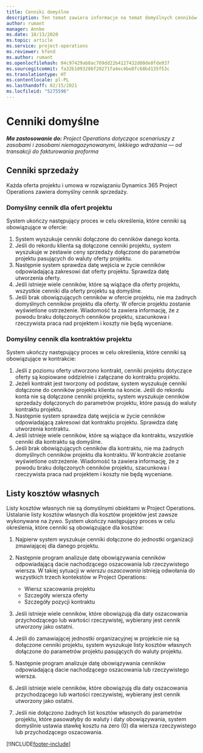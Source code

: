 ```yaml
---
title: Cenniki domyślne
description: Ten temat zawiera informacje na temat domyślnych cenników sprzedaży i kosztów w Project Operations.
author: rumant
manager: Annbe
ms.date: 10/13/2020
ms.topic: article
ms.service: project-operations
ms.reviewer: kfend
ms.author: rumant
ms.openlocfilehash: 04c97429ab8ac769dd22b4127432d80de8fde937
ms.sourcegitcommit: fa32b1893286f20271fa4ec4be8fc68bd135f53c
ms.translationtype: HT
ms.contentlocale: pl-PL
ms.lasthandoff: 02/15/2021
ms.locfileid: "5275596"
---
```

# <a name="default-price-lists"></a>Cenniki domyślne

_**Ma zastosowanie do:** Project Operations dotyczące scenariuszy z zasobami i zasobami niemagazynowanymi, lekkiego wdrażania — od transakcji do fakturowania proforma_

## <a name="sales-price-lists"></a>Cenniki sprzedaży

Każda oferta projektu i umowa w rozwiązaniu Dynamics 365 Project Operations zawiera domyślny cennik sprzedaży. 

### <a name="price-list-default-on-project-quotes"></a>Domyślny cennik dla ofert projektu
System ukończy następujący proces w celu określenia, które cenniki są obowiązujące w ofercie:

1. System wyszukuje cenniki dołączone do cenników danego konta. 
2. Jeśli do rekordu klienta są dołączone cenniki projektu, system wyszukuje w zestawie ceny sprzedaży dołączone do parametrów projektu pasujących do waluty oferty projektu.
3. Następnie system sprawdza datę wejścia w życie cenników odpowiadającą zakresowi dat oferty projektu. Sprawdza datę utworzenia oferty.
4. Jeśli istnieje wiele cenników, które są wiążące dla oferty projektu, wszystkie cenniki dla oferty projektu są domyślne.
5. Jeśli brak obowiązujących cenników w ofercie projektu, nie ma żadnych domyślnych cenników projektu dla oferty. W ofercie projektu zostanie wyświetlone ostrzeżenie. Wiadomość ta zawiera informację, że z powodu braku dołączonych cenników projektu, szacunkowa i rzeczywista praca nad projektem i koszty nie będą wyceniane.

### <a name="price-list-default-on-project-contracts"></a>Domyślny cennik dla kontraktów projektu 
System ukończy następujący proces w celu określenia, które cenniki są obowiązujące w kontrakcie:

1. Jeśli z poziomu oferty utworzono kontrakt, cenniki projektu dotyczące oferty są kopiowane oddzielnie i załączane do kontraktu projektu.
2. Jeżeli kontrakt jest tworzony od podstaw, system wyszukuje cenniki dołączone do cenników projektu klienta na koncie. Jeśli do rekordu konta nie są dołączone cenniki projektu, system wyszukuje cenników sprzedaży dołączonych do parametrów projektu, które pasują do waluty kontraktu projektu.
4. Następnie system sprawdza datę wejścia w życie cenników odpowiadającą zakresowi dat kontraktu projektu. Sprawdza datę utworzenia kontraktu.
5. Jeśli istnieje wiele cenników, które są wiążące dla kontraktu, wszystkie cenniki dla kontraktu są domyślne.
6. Jeśli brak obowiązujących cenników dla kontraktu, nie ma żadnych domyślnych cenników projektu dla kontraktu. W kontrakcie zostanie wyświetlone ostrzeżenie. Wiadomość ta zawiera informację, że z powodu braku dołączonych cenników projektu, szacunkowa i rzeczywista praca nad projektem i koszty nie będą wyceniane.

## <a name="cost-price-lists"></a>Listy kosztów własnych

Listy kosztów własnych nie są domyślnymi obiektami w Project Operations. Ustalanie listy kosztów własnych dla kosztów projektów jest zawsze wykonywane na żywo. System ukończy następujący proces w celu określenia, które cenniki są obowiązujące dla kosztów:

1. Najpierw system wyszukuje cenniki dołączone do jednostki organizacji zmawiającej dla danego projektu.
2. Następnie program analizuje datę obowiązywania cenników odpowiadającą dacie nachodzącego oszacowania lub rzeczywistego wiersza. W takiej sytuacji w *wierszu oszacowania* istnieją odwołania do wszystkich trzech kontekstów w Project Operations:

    - Wiersz szacowania projektu
    - Szczegóły wiersza oferty
    - Szczegóły pozycji kontraktu
  
3. Jeśli istnieje wiele cenników, które obowiązują dla daty oszacowania przychodzącego lub wartości rzeczywistej, wybierany jest cennik utworzony jako ostatni.
4. Jeśli do zamawiającej jednostki organizacyjnej w projekcie nie są dołączone cenniki projektu, system wyszukuje listy kosztów własnych dołączone do parametrów projektu pasujących do waluty projektu.
5. Następnie program analizuje datę obowiązywania cenników odpowiadającą dacie nachodzącego oszacowania lub rzeczywistego wiersza. 
6. Jeśli istnieje wiele cenników, które obowiązują dla daty oszacowania przychodzącego lub wartości rzeczywistej, wybierany jest cennik utworzony jako ostatni.
7. Jeśli nie dołączono żadnych list kosztów własnych do parametrów projektu, które pasowałyby do waluty i daty obowiązywania, system domyślnie ustawia stawkę kosztu na zero (0) dla wiersza rzeczywistego lub przychodzącego oszacowania.


[!INCLUDE[footer-include](../includes/footer-banner.md)]